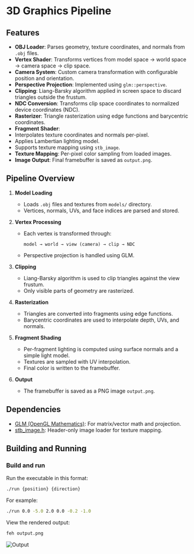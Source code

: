 # 3D Graphics Pipeline

## Features

-  **OBJ Loader**: Parses geometry, texture coordinates, and normals from `.obj` files.
-  **Vertex Shader**: Transforms vertices from model space → world space → camera space → clip space.
-  **Camera System**: Custom camera transformation with configurable position and orientation.
-  **Perspective Projection**: Implemented using `glm::perspective`.
-  **Clipping**: Liang-Barsky algorithm applied in screen space to discard triangles outside the frustum.
-  **NDC Conversion**: Transforms clip space coordinates to normalized device coordinates (NDC).
-  **Rasterizer**: Triangle rasterization using edge functions and barycentric coordinates.
-  **Fragment Shader**:
  - Interpolates texture coordinates and normals per-pixel.
  - Applies Lambertian lighting model.
  - Supports texture mapping using `stb_image`.
-  **Texture Mapping**: Per-pixel color sampling from loaded images.
-  **Image Output**: Final framebuffer is saved as `output.png`.

## Pipeline Overview

1. **Model Loading**
   - Loads `.obj` files and textures from `models/` directory.
   - Vertices, normals, UVs, and face indices are parsed and stored.

2. **Vertex Processing**
   - Each vertex is transformed through:
     ```
     model → world → view (camera) → clip → NDC
     ```
   - Perspective projection is handled using GLM.

3. **Clipping**
   - Liang-Barsky algorithm is used to clip triangles against the view frustum.
   - Only visible parts of geometry are rasterized.

4. **Rasterization**
   - Triangles are converted into fragments using edge functions.
   - Barycentric coordinates are used to interpolate depth, UVs, and normals.

5. **Fragment Shading**
   - Per-fragment lighting is computed using surface normals and a simple light model.
   - Textures are sampled with UV interpolation.
   - Final color is written to the framebuffer.

6. **Output**
   - The framebuffer is saved as a PNG image `output.png`.

## Dependencies

- [GLM (OpenGL Mathematics)](https://github.com/g-truc/glm): For matrix/vector math and projection.
- [stb_image.h](https://github.com/nothings/stb): Header-only image loader for texture mapping.

## Building and Running

### Build and run
Run the executable in this format:
```bash
./run {position} {direction}
```
For example:
```bash
./run 0.0 -5.0 2.0 0.0 -0.2 -1.0
```
View the rendered output:
```bash
feh output.png
```
![Output](output.png)
